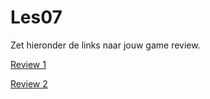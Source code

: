 # Les07

Zet hieronder de links naar jouw game review.

[Review 1](Review1.md)

[Review 2](Review2.md)
